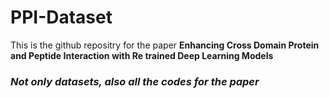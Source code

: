 # PPI-Dataset

This is the github repositry for the paper **Enhancing Cross Domain Protein and Peptide Interaction with Re trained Deep Learning Models**

### *Not only datasets, also all the codes for the paper*

